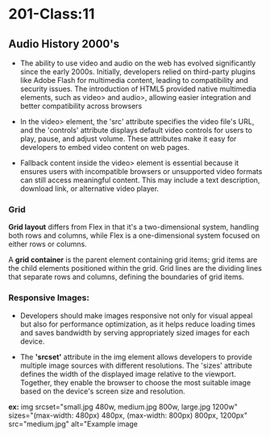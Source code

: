 # 201-Class:11

## Audio History 2000's

* The ability to use video and audio on the web has evolved significantly since the early 2000s. Initially, developers relied on third-party plugins like Adobe Flash for multimedia content, leading to compatibility and security issues. The introduction of HTML5 provided native multimedia elements, such as video> and audio>, allowing easier integration and better compatibility across browsers

* In the video> element, the 'src' attribute specifies the video file's URL, and the 'controls' attribute displays default video controls for users to play, pause, and adjust volume. These attributes make it easy for developers to embed video content on web pages.

* Fallback content inside the video> element is essential because it ensures users with incompatible browsers or unsupported video formats can still access meaningful content. This may include a text description, download link, or alternative video player.

### Grid

**Grid layout** differs from Flex in that it's a two-dimensional system, handling both rows and columns, while Flex is a one-dimensional system focused on either rows or columns.

A **grid container** is the parent element containing grid items; grid items are the child elements positioned within the grid. Grid lines are the dividing lines that separate rows and columns, defining the boundaries of grid items.

### Responsive Images:

* Developers should make images responsive not only for visual appeal but also for performance optimization, as it helps reduce loading times and saves bandwidth by serving appropriately sized images for each device.

* The **'srcset'** attribute in the img element allows developers to provide multiple image sources with different resolutions. The 'sizes' attribute defines the width of the displayed image relative to the viewport. Together, they enable the browser to choose the most suitable image based on the device's screen size and resolution.

**ex:**
img srcset="small.jpg 480w, medium.jpg 800w, large.jpg 1200w"
     sizes="(max-width: 480px) 480px, (max-width: 800px) 800px, 1200px"
     src="medium.jpg" alt="Example image
